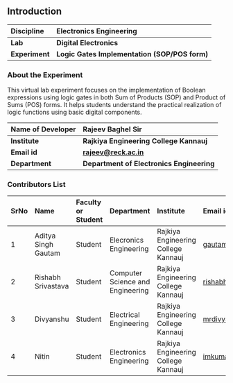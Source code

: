 ## Introduction


<b>Discipline | <b>Electronics Engineering
:--|:--|
<b> Lab | <b>  Digital Electronics
<b> Experiment|     <b> Logic Gates Implementation (SOP/POS form)

### About the Experiment 

 This virtual lab experiment focuses on the implementation of Boolean expressions using logic gates in both Sum of Products (SOP) and Product of Sums (POS) forms. It helps students understand the practical realization of logic functions using basic digital components.


<b>Name of Developer | <b> Rajeev Baghel Sir 
:--|:--|
<b> Institute | <b>  Rajkiya Engineering College Kannauj
<b> Email id   |<b> rajeev@reck.ac.in 
<b> Department | <b> Department of Electronics Engineering

### Contributors List

SrNo | Name | Faculty or Student | Department| Institute | Email id
:--|:--|:--|:--|:--|:--|
1 | Aditya Singh Gautam |  Student | Elecronics  Engineering| Rajkiya Engineering College Kannauj | gautamaditya122333@gmail.com
2 | Rishabh Srivastava | Student | Computer Science and Engineering | Rajkiya Engineering College Kannauj| rishabhsrivastava796@gmail.com
3 | Divyanshu | Student | Electrical  Engineering| Rajkiya Engineering College Kannauj| mrdivyanshu994@gmail.com
4 | Nitin | Student | Electronics  Engineering | Rajkiya Engineering College Kannauj| imkumar8848@gmail.com
